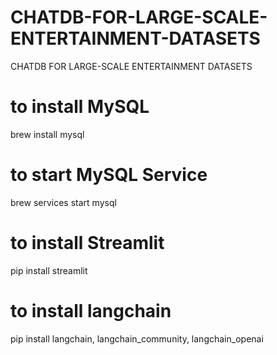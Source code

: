 # CHATDB-FOR-LARGE-SCALE-ENTERTAINMENT-DATASETS
CHATDB FOR LARGE-SCALE ENTERTAINMENT DATASETS

# to install MySQL
brew install mysql

# to start MySQL Service
brew services start mysql

# to install Streamlit
pip install streamlit

# to install langchain
pip install langchain, langchain_community, langchain_openai
